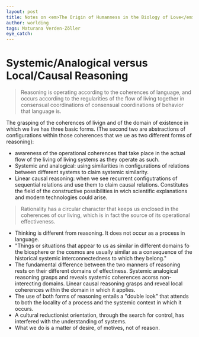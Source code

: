 ```yaml
---
layout: post
title: Notes on <em>The Origin of Humanness in the Biology of Love</em> II
author: worlding
tags: Maturana Verden-Zöller
eye_catch:
---
```

# Systemic/Analogical versus Local/Causal Reasoning

>Reasoning is operating according to the coherences of language, and occurs according to the regularities of the flow of living together in consensual coordinations of consensual coordinations of behavior that language is.

The grasping of the coherences of livign and of the domain of existence in which we live has three basic forms. (The second two are abstractions of configurations within those coherences that we ue as two different forms of reasoning):
* awareness of the operational coherences that take place in the actual flow of the living of living systems as they operate as such.
* Systemic and analogical: using similarities in configurations of relations between different systems to claim systemic similarity.
* Linear causal reasoning: when we see recurrent configutrations of sequential relations and use them to claim causal relations. Constitutes the field of the constructive possibilities in wich scientific explanations and modern technologies could arise.

>Rationality has a circular character that keeps us enclosed in the coherences of our living, which is in fact the source of its operational effectiveness.

* Thinking is different from reasoning. It does not occur as a process in language.
* "Things or situations that appear to us as similar in different domains fo the biosphere or the cosmos are usually similar as a consequence of the historical systemic interconnectedness to which they belong."
* The fundamental difference between the two manners of reasoning rests on their different domains of effectiness. Systemic analogical reasoning grasps and reveals systemic coherences acorss non-interecting domains. Linear causal reasoning grasps and reveal local coherences within the domain in which it applies.
* The use of both forms of reasoning entails a "double look" that attends to both the locality of a process and the systemic context in which it occurs.
* A cultural reductionist orientation, through the search for control, has interfered with the understanding of systems.
* What we do is a matter of desire, of motives, not of reason.
